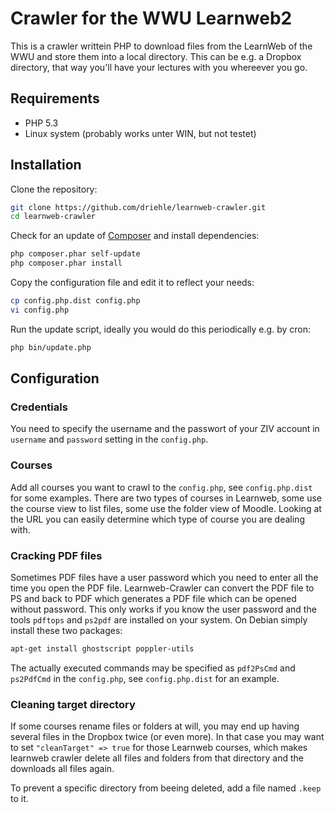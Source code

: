 Crawler for the WWU Learnweb2
=============================

This is a crawler writtein PHP to download files from the LearnWeb of the WWU and 
store them into a local directory. This can be e.g. a Dropbox directory, that way
you'll have your lectures with you whereever you go.


Requirements
------------

  * PHP 5.3
  * Linux system (probably works unter WIN, but not testet)
  

Installation
------------

Clone the repository:

```bash
git clone https://github.com/driehle/learnweb-crawler.git
cd learnweb-crawler
```

Check for an update of [Composer](http://getcomposer.org/) and install dependencies:

```bash
php composer.phar self-update
php composer.phar install
```

Copy the configuration file and edit it to reflect your needs:

```bash
cp config.php.dist config.php
vi config.php
```

Run the update script, ideally you would do this periodically e.g. by cron:

```bash
php bin/update.php
```


Configuration
-------------

### Credentials

You need to specify the username and the passwort of your ZIV account in `username` and `password` setting in the `config.php`.

### Courses

Add all courses you want to crawl to the `config.php`, see `config.php.dist` for some examples. There are two types of courses in Learnweb, some use the course view to list files, some use the folder view of Moodle. Looking at the URL you can easily determine which type of course you are dealing with.

### Cracking PDF files

Sometimes PDF files have a user password which you need to enter all the time you open the PDF file. Learnweb-Crawler can convert the PDF file to PS and back to PDF which generates a PDF file which can be opened without password. This only works if you know the user password and the tools `pdftops` and `ps2pdf` are installed on your system. On Debian simply install these two packages:

```bash
apt-get install ghostscript poppler-utils
```

The actually executed commands may be specified as `pdf2PsCmd` and `ps2PdfCmd` in the `config.php`, see `config.php.dist` for an example.

### Cleaning target directory

If some courses rename files or folders at will, you may end up having several files in the Dropbox twice (or even more). In that case you may want to set `"cleanTarget" => true` for those Learnweb courses, which makes learnweb crawler delete all files and folders from that directory and the downloads all files again.

To prevent a specific directory from beeing deleted, add a file named `.keep` to it.